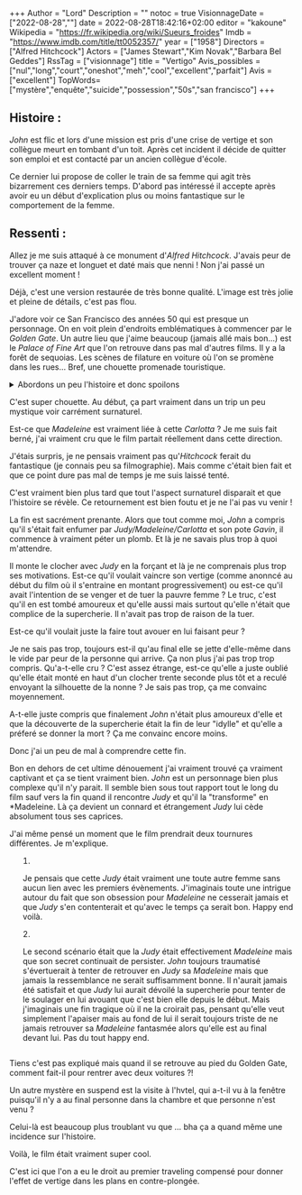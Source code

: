 +++
Author = "Lord"
Description = ""
notoc = true
VisionnageDate = ["2022-08-28",""]
date = 2022-08-28T18:42:16+02:00
editor = "kakoune"
Wikipedia = "https://fr.wikipedia.org/wiki/Sueurs_froides"
Imdb = "https://www.imdb.com/title/tt0052357/"
year = ["1958"]
Directors = ["Alfred Hitchcock"]
Actors = ["James Stewart","Kim Novak","Barbara Bel Geddes"]
RssTag = ["visionnage"]
title = "Vertigo"
Avis_possibles = ["nul","long","court","oneshot","meh","cool","excellent","parfait"]
Avis = ["excellent"] 
TopWords=["mystère","enquête","suicide","possession","50s","san francisco"]
+++
## Histoire : 
*John* est flic et lors d'une mission est pris d'une crise de vertige et son collègue meurt en tombant d'un toit.
Après cet incident il décide de quitter son emploi et est contacté par un ancien collègue d'école.

Ce dernier lui propose de coller le train de sa femme qui agit très bizarrement ces derniers temps.
D'abord pas intéressé il accepte après avoir eu un début d'explication plus ou moins fantastique sur le comportement de la femme.

## Ressenti :
Allez je me suis attaqué à ce monument d'*Alfred Hitchcock*.
J'avais peur de trouver ça naze et longuet et daté mais que nenni !
Non j'ai passé un excellent moment !

Déjà, c'est une version restaurée de très bonne qualité.
L'image est très jolie et pleine de détails, c'est pas flou.

J'adore voir ce San Francisco des années 50 qui est presque un personnage.
On en voit plein d'endroits emblématiques à commencer par le *Golden Gate*.
Un autre lieu que j'aime beaucoup (jamais allé mais bon…) est le *Palace of Fine Art* que l'on retrouve dans pas mal d'autres films.
Il y a la forêt de sequoias.
Les scènes de filature en voiture où l'on se promène dans les rues…
Bref, une chouette promenade touristique.

<details><summary>Abordons un peu l'histoire et donc spoilons<summary>

C'est super chouette.
Au début, ça part vraiment dans un trip un peu mystique voir carrément surnaturel.

Est-ce que *Madeleine* est vraiment liée à cette *Carlotta* ?
Je me suis fait berné, j'ai vraiment cru que le film partait réellement dans cette direction.

J'étais surpris, je ne pensais vraiment pas qu'*Hitchcock* ferait du fantastique (je connais peu sa filmographie).
Mais comme c'était bien fait et que ce point dure pas mal de temps je me suis laissé tenté.

C'est vraiment bien plus tard que tout l'aspect surnaturel disparait et que l'histoire se révèle.
Ce retournement est bien foutu et je ne l'ai pas vu venir !

La fin est sacrément prenante.
Alors que tout comme moi, *John* a compris qu'il s'était fait enfumer par *Judy/Madeleine/Carlotta* et son pote *Gavin*, il commence à vraiment péter un plomb.
Et là je ne savais plus trop à quoi m'attendre.

Il monte le clocher avec *Judy* en la forçant et là je ne comprenais plus trop ses motivations.
Est-ce qu'il voulait vaincre son vertige (comme anonncé au début du film où il s'entraine en montant progressivement) ou est-ce qu'il avait l'intention de se venger et de tuer la pauvre femme ?
Le truc, c'est qu'il en est tombé amoureux et qu'elle aussi mais surtout qu'elle n'était que complice de la supercherie.
Il n'avait pas trop de raison de la tuer.

Est-ce qu'il voulait juste la faire tout avouer en lui faisant peur ?

Je ne sais pas trop, toujours est-il qu'au final elle se jette d'elle-même dans le vide par peur de la personne qui arrive.
Ça non plus j'ai pas trop trop compris.
Qu'a-t-elle cru ?
C'est assez étrange, est-ce qu'elle a juste oublié qu'elle était monté en haut d'un clocher trente seconde plus tôt et a reculé envoyant la silhouette de la nonne ?
Je sais pas trop, ça me convainc moyennement.

A-t-elle juste compris que finalement *John* n'était plus amoureux d'elle et que la découverte de la supercherie était la fin de leur "idylle" et qu'elle a préferé se donner la mort ?
Ça me convainc encore moins.

Donc j'ai un peu de mal à comprendre cette fin.

Bon en dehors de cet ultime dénouement j'ai vraiment trouvé ça vraiment captivant et ça se tient vraiment bien.
*John* est un personnage bien plus complexe qu'il n'y parait.
Il semble bien sous tout rapport tout le long du film sauf vers la fin quand il rencontre *Judy* et qu'il la "transforme" en *Madeleine.
Là ça devient un connard et étrangement *Judy* lui cède absolument tous ses caprices.

J'ai même pensé un moment que le film prendrait deux tournures différentes.
Je m'explique.

1. Je pensais que cette *Judy* était vraiment une toute autre femme sans aucun lien avec les premiers évènements.
J'imaginais toute une intrigue autour du fait que son obsession pour *Madeleine* ne cesserait jamais et que *Judy* s'en contenterait et qu'avec le temps ça serait bon.
Happy end voilà.

2. Le second scénario était que la *Judy* était effectivement *Madeleine* mais que son secret continuait de persister.
*John* toujours traumatisé s'évertuerait à tenter de retrouver en *Judy* sa *Madeleine* mais que jamais la ressemblance ne serait suffisamment bonne.
Il n'aurait jamais été satisfait et que *Judy* lui aurait dévoilé la supercherie pour tenter de le soulager en lui avouant que c'est bien elle depuis le début.
Mais j'imaginais une fin tragique où il ne la croirait pas, pensant qu'elle veut simplement l'apaiser mais au fond de lui il serait toujours triste de ne jamais retrouver sa *Madeleine* fantasmée alors qu'elle est au final devant lui.
Pas du tout happy end.

</details>

Tiens c'est pas expliqué mais quand il se retrouve au pied du Golden Gate, comment fait-il pour rentrer avec deux voitures ?!

Un autre mystère en suspend est la visite à l'hvtel, qui a-t-il vu à la fenêtre puisqu'il n'y a au final personne dans la chambre et que personne n'est venu ?

Celui-là est beaucoup plus troublant vu que … bha ça a quand même une incidence sur l'histoire.

Voilà, le film était vraiment super cool.

C'est ici que l'on a eu le droit au premier traveling compensé pour donner l'effet de vertige dans les plans en contre-plongée.
